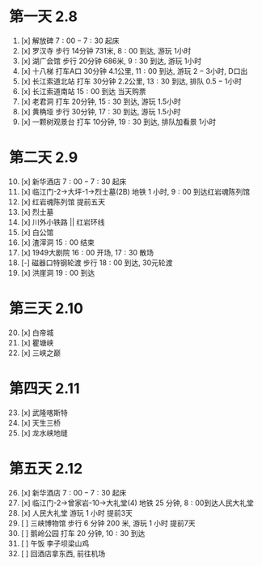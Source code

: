 # 第一天 $2.8$

1. [x] 解放碑  $7:00-7:30$ 起床
2. [x] 罗汉寺  步行 $14$分钟 $731$米, $8:00$ 到达, 游玩 $1$小时
3. [x] 湖广会馆  步行 $20$分钟 $686$米, $9:30$ 到达, 游玩 $1$小时
4. [x] 十八梯  打车A口 $30$分钟 $4.1$公里, $11:00$ 到达, 游玩 $2-3$小时, D口出
5. [x] 长江索道北站 打车 $30$分钟 $2.2$公里, $13:30$ 到达, 排队 $0.5-1$小时
6. [x] 长江索道南站 $15:00$ 到达 当天购票
7. [x] 老君洞 打车 $20$分钟, $15:30$ 到达, 游玩 $1.5$小时
8. [x] 黄桷垭 步行 $30$分钟, $17:30$ 到达, 游玩 $1.5$小时
9. [x] 一颗树观景台 打车 $10$分钟, $19:30$ 到达, 排队加看景 $1$小时

# 第二天 $2.9$

10. [x] 新华酒店  $7:00-7:30$ 起床
11. [x] 临江门-2->大坪-1->烈士墓(2B) 地铁 $1$ 小时, $9:00$ 到达红岩魂陈列馆
12. [x] 红岩魂陈列馆 提前五天
13. [x] 烈士墓
14. [x] 川外小铁路 || 红岩环线
15. [x] 白公馆
16. [x] 渣滓洞 $15:00$ 结束
17. [x] 1949大剧院 $16:00$ 开场, $17:30$ 散场
18. [-] 磁器口特钢轮渡 步行 $18:00$ 到达, 30元轮渡
19. [x] 洪崖洞 $19:00$ 到达

# 第三天 $2.10$

20. [x] 白帝城 
21. [x] 瞿塘峡
22. [x] 三峡之巅

# 第四天 $2.11$

23. [x] 武隆喀斯特
24. [x] 天生三桥
25. [x] 龙水峡地缝

# 第五天 $2.12$

26. [x] 新华酒店 $7:00-7:30$ 起床
27. [x] 临江门-2->曾家岩-10->大礼堂(4) 地铁 $25$ 分钟, $8:00$到达人民大礼堂
28. [x] 人民大礼堂 游玩 $1$ 小时 提前3天
29. [ ] 三峡博物馆 步行 $6$ 分钟 $200$ 米, 游玩 $1$ 小时 提前7天
30. [ ] 鹅岭公园 打车 $20$ 分钟, $10:30$ 到达
31. [ ] 午饭 李子坝梁山鸡
32. [ ] 回酒店拿东西, 前往机场